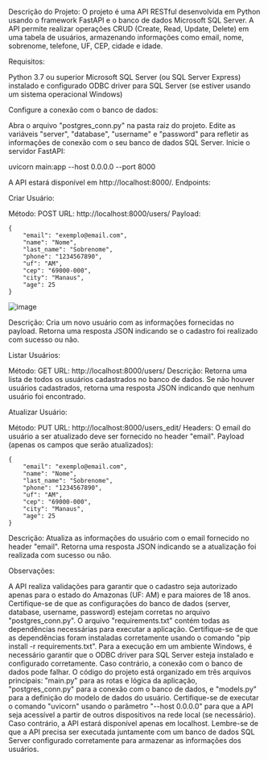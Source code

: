 Descrição do Projeto:
O projeto é uma API RESTful desenvolvida em Python usando o framework FastAPI e o banco de dados Microsoft SQL Server. A API permite realizar operações CRUD (Create, Read, Update, Delete) em uma tabela de usuários, armazenando informações como email, nome, sobrenome, telefone, UF, CEP, cidade e idade.

Requisitos:

Python 3.7 ou superior
Microsoft SQL Server (ou SQL Server Express) instalado e configurado
ODBC driver para SQL Server (se estiver usando um sistema operacional Windows)

Configure a conexão com o banco de dados:

Abra o arquivo "postgres_conn.py" na pasta raiz do projeto.
Edite as variáveis "server", "database", "username" e "password" para refletir as informações de conexão com o seu banco de dados SQL Server.
Inicie o servidor FastAPI:

uvicorn main:app --host 0.0.0.0 --port 8000

A API estará disponível em http://localhost:8000/.
Endpoints:

Criar Usuário:

Método: POST
URL: http://localhost:8000/users/
Payload:

```
{
    "email": "exemplo@email.com",
    "name": "Nome",
    "last_name": "Sobrenome",
    "phone": "1234567890",
    "uf": "AM",
    "cep": "69000-000",
    "city": "Manaus",
    "age": 25
}

```

![image](https://github.com/PedroAvilaPaiDaManu/dev-cadastro-usuarios-back/assets/121688647/b8da0eb9-3298-4a17-ac1a-f30f35b57372)


Descrição: Cria um novo usuário com as informações fornecidas no payload. Retorna uma resposta JSON indicando se o cadastro foi realizado com sucesso ou não.


Listar Usuários:

Método: GET
URL: http://localhost:8000/users/
Descrição: Retorna uma lista de todos os usuários cadastrados no banco de dados. Se não houver usuários cadastrados, retorna uma resposta JSON indicando que nenhum usuário foi encontrado.


Atualizar Usuário:

Método: PUT
URL: http://localhost:8000/users_edit/
Headers: O email do usuário a ser atualizado deve ser fornecido no header "email".
Payload (apenas os campos que serão atualizados):

```
{
    "email": "exemplo@email.com",
    "name": "Nome",
    "last_name": "Sobrenome",
    "phone": "1234567890",
    "uf": "AM",
    "cep": "69000-000",
    "city": "Manaus",
    "age": 25
}
```

Descrição: Atualiza as informações do usuário com o email fornecido no header "email". Retorna uma resposta JSON indicando se a atualização foi realizada com sucesso ou não.

Observações:

A API realiza validações para garantir que o cadastro seja autorizado apenas para o estado do Amazonas (UF: AM) e para maiores de 18 anos.
Certifique-se de que as configurações do banco de dados (server, database, username, password) estejam corretas no arquivo "postgres_conn.py".
O arquivo "requirements.txt" contém todas as dependências necessárias para executar a aplicação. Certifique-se de que as dependências foram instaladas corretamente usando o comando "pip install -r requirements.txt".
Para a execução em um ambiente Windows, é necessário garantir que o ODBC driver para SQL Server esteja instalado e configurado corretamente. Caso contrário, a conexão com o banco de dados pode falhar.
O código do projeto está organizado em três arquivos principais: "main.py" para as rotas e lógica da aplicação, "postgres_conn.py" para a conexão com o banco de dados, e "models.py" para a definição do modelo de dados do usuário.
Certifique-se de executar o comando "uvicorn" usando o parâmetro "--host 0.0.0.0" para que a API seja acessível a partir de outros dispositivos na rede local (se necessário). Caso contrário, a API estará disponível apenas em localhost.
Lembre-se de que a API precisa ser executada juntamente com um banco de dados SQL Server configurado corretamente para armazenar as informações dos usuários.
